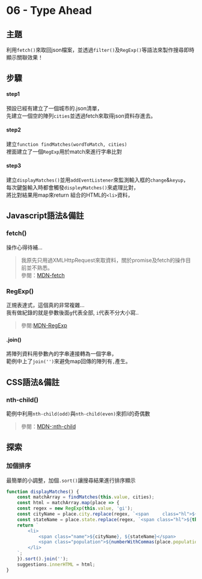 # **06 - Type Ahead**

## **主題**
利用`fetch()`來取回json檔案，並透過`filter()`及`RegExp()`等語法來製作搜尋即時顯示關聯效果！

## **步驟**
#### step1
預設已經有建立了一個城市的.json清單，  
先建立一個空的陣列`cities`並透過fetch來取得json資料存進去。

#### step2
建立`function findMatches(wordToMatch, cities)`  
裡面建立了一個`RegExp`用於match來進行字串比對

#### step3
建立`displayMatches()`並用`addEventListener`來監測輸入框的`change`&`keyup`，  
每次鍵盤輸入時都會觸發`displeyMatches()`來處理比對，  
將比對結果用map來return 組合的HTML的`<li>`資料，  

## **Javascript語法&備註**
### **fetch()**
操作心得待補...
>我原先只用過XMLHttpRequest來取資料，關於promise及fetch的操作目前並不熟悉。  
>參閱：[MDN-fetch](https://developer.mozilla.org/en-US/docs/Web/API/Fetch_API)

### **RegExp()**
正規表達式，這個真的非常複雜...  
我有做紀錄的就是參數後面`g`代表全部, `i`代表不分大小寫..
>參閱:[MDN-RegExp](https://developer.mozilla.org/en-US/docs/Web/JavaScript/Reference/Global_Objects/RegExp)

#### **.join()**
將陣列資料用參數內的字串連接轉為一個字串，  
範例中上了`join('')`來避免map回傳的陣列有`,`產生。

## **CSS語法&備註**
### **nth-child()**
範例中利用`nth-child(odd)`與`nth-child(even)`來抓li的奇偶數
>參閱：[MDN-:nth-child](https://developer.mozilla.org/en-US/docs/Web/CSS/:nth-child)

## **探索**
### 加個排序
最簡單的小調整，加個`.sort()`讓搜尋結果進行排序顯示
````javascript
function displayMatches() {
    const matchArray = findMatches(this.value, cities);
    const html = matchArray.map(place => {
    const regex = new RegExp(this.value, 'gi');
    const cityName = place.city.replace(regex, `<span     class="hl">${this.value}</span>`);
    const stateName = place.state.replace(regex, `<span class="hl">${this.value}</span>`);
    return `
        <li>
            <span class="name">${cityName}, ${stateName}</span>
            <span class="population">${numberWithCommas(place.population)}</span>
        </li>
    `;
    }).sort().join('');
    suggestions.innerHTML = html;
}
````

